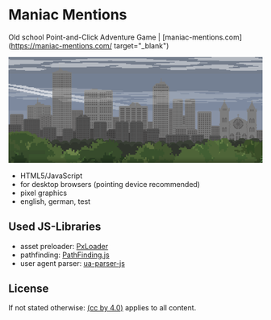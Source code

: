 # Maniac Mentions
Old school Point-and-Click Adventure Game | [maniac-mentions.com](https://maniac-mentions.com/ target="_blank")

![Preview](preview_header.png)

- HTML5/JavaScript
- for desktop browsers (pointing device recommended)
- pixel graphics
- english, german, test

## Used JS-Libraries
- asset preloader: [PxLoader](http://thinkpixellab.com/pxloader/)
- pathfinding: [PathFinding.js](https://github.com/qiao/PathFinding.js/)
- user agent parser: [ua-parser-js](https://github.com/faisalman/ua-parser-js/)

## License
If not stated otherwise: [(cc by 4.0)](https://creativecommons.org/licenses/by/4.0/) applies to all content.
